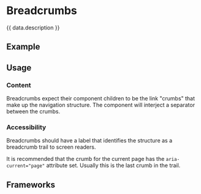 <script setup>
  import Vue from './vue.md';
  import Elements from './elements.md';
  import React from './react.md';
  import data from './data.json';
  import { mapFrameworkStatuses } from '../utils.js';
</script>

# Breadcrumbs

{{ data.description }}

<components-status v-bind="mapFrameworkStatuses(data.frameworks)" />

## Example
<ThemeSwitcher />
<breadcrumbs-example />

## Usage

### Content
Breadcrumbs expect their component children to be the link "crumbs" that make up the navigation structure.
The component will interject a separator between the crumbs.

<component-design-guidelines name="Warp - Components / Breadcrumbs" link="https://www.figma.com/file/nkiRpuVu6XRfvY96BA80H8/Components-overview?type=design&node-id=17-139&mode=design" />

### Accessibility
Breadcrumbs should have a label that identifies the structure as a breadcrumb trail to screen readers.

It is recommended that the crumb for the current page has the `aria-current="page"` attribute set.
Usually this is the last crumb in the  trail.

<component-questions />

## Frameworks

<tabs-content>
  <template #react>
    <react />
  </template>
  <template #vue>
    <vue />
  </template>
  <template #elements>
    <elements />
  </template>
</tabs-content>
